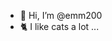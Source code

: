 - 👋 Hi, I’m @emm200
- 🐈 I like cats a lot ...
<!---
emm200/emm200 is a ✨ special ✨ repository because its `README.md` (this file) appears on your GitHub profile.
You can click the Preview link to take a look at your changes.

v.1.0.1
- Added cat comment
--->
